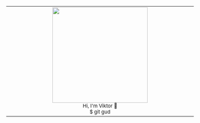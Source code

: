 <div align="center">
  <table>
    <tbody>
      <td align="center">
        <img width="256" height="256" src="https://user-images.githubusercontent.com/45604642/208090126-a71d3191-f5db-4e27-841c-db9e5bcad748.gif"><br>
        <sub>Hi, I'm Viktor 👋<br>$ git gud</sub><br>
        <img width="500" height="0">
      </td>
    </tbody>
  </table>
</div>
